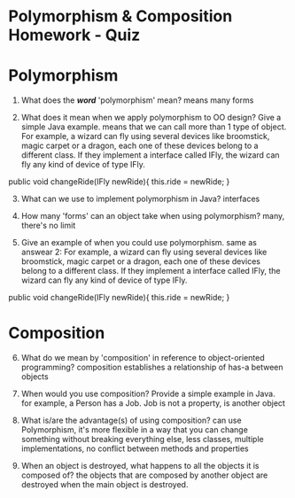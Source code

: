 # Polymorphism & Composition Homework - Quiz

# Polymorphism

1. What does the ___word___ 'polymorphism' mean?
means many forms

2. What does it mean when we apply polymorphism to OO design? Give a simple Java example.
means that we can call more than 1 type of object. For example, a wizard can fly using several devices like broomstick, magic carpet or a dragon, each one of these devices belong to a different class. If they implement a interface called IFly, the wizard can fly any kind of device of type IFly.

public void changeRide(IFly newRide){
    this.ride = newRide;
}


3. What can we use to implement polymorphism in Java?
interfaces

4. How many 'forms' can an object take when using polymorphism?
many, there's no limit

5. Give an example of when you could use polymorphism.
same as answear 2:
For example, a wizard can fly using several devices like broomstick, magic carpet or a dragon, each one of these devices belong to a different class. If they implement a interface called IFly, the wizard can fly any kind of device of type IFly.

public void changeRide(IFly newRide){
    this.ride = newRide;
}



# Composition

6. What do we mean by 'composition' in reference to object-oriented programming?
composition establishes a relationship of has-a between objects

7. When would you use composition? Provide a simple example in Java.
for example, a Person has a Job. Job is not a property, is another object

8. What is/are the advantage(s) of using composition?
can use Polymorphism,
it's more flexible in a way that you can change something without breaking everything else,
less classes,
multiple implementations,
no conflict between methods and properties

9. When an object is destroyed, what happens to all the objects it is composed of?
the objects that are composed by another object are destroyed when the main object is destroyed.
